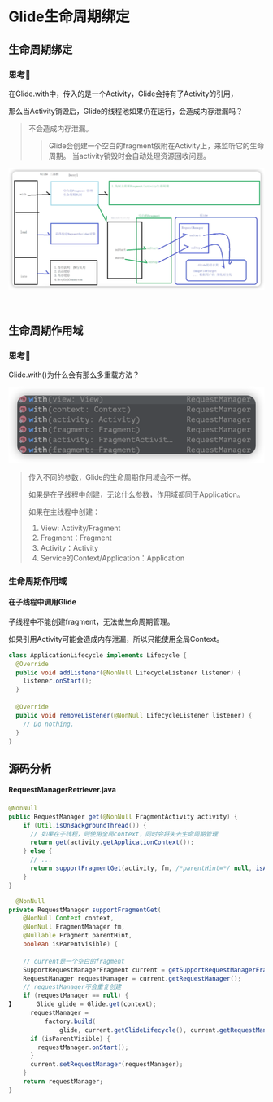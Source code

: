 # Glide生命周期绑定

## 生命周期绑定

### 思考🤔
在Glide.with中，传入的是一个Activity，Glide会持有了Activity的引用，

那么当Activity销毁后，Glide的线程池如果仍在运行，会造成内存泄漏吗？

> 不会造成内存泄漏。
> 
> >Glide会创建一个空白的fragment依附在Activity上，来监听它的生命周期。
> >当activity销毁时会自动处理资源回收问题。

![](img/ca843e4f.png)

<br>

## 生命周期作用域

### 思考🤔
Glide.with()为什么会有那么多重载方法？

![](img/d51c54a7.png)

> 传入不同的参数，Glide的生命周期作用域会不一样。
> 
> 如果是在子线程中创建，无论什么参数，作用域都同于Application。
> 
> 如果在主线程中创建：
> 
> 1. View: Activity/Fragment
> 2. Fragment：Fragment
> 3. Activity：Activity
> 4. Service的Context/Application：Application

### 生命周期作用域

#### 在子线程中调用Glide
子线程中不能创建fragment，无法做生命周期管理。

如果引用Activity可能会造成内存泄漏，所以只能使用全局Context。

``` java
class ApplicationLifecycle implements Lifecycle {
  @Override
  public void addListener(@NonNull LifecycleListener listener) {
    listener.onStart();
  }

  @Override
  public void removeListener(@NonNull LifecycleListener listener) {
    // Do nothing.
  }
}
```

## 源码分析

#### RequestManagerRetriever.java
``` java
@NonNull
public RequestManager get(@NonNull FragmentActivity activity) {
    if (Util.isOnBackgroundThread()) {
      // 如果在子线程，则使用全局context，同时会将失去生命周期管理
      return get(activity.getApplicationContext());
    } else {
      // ...
      return supportFragmentGet(activity, fm, /*parentHint=*/ null, isActivityVisible(activity));
    }
}
```

``` java
  @NonNull
private RequestManager supportFragmentGet(
    @NonNull Context context,
    @NonNull FragmentManager fm,
    @Nullable Fragment parentHint,
    boolean isParentVisible) {
      
    // current是一个空白的fragment 
    SupportRequestManagerFragment current = getSupportRequestManagerFragment(fm, parentHint);
    RequestManager requestManager = current.getRequestManager();
    // requestManager不会重复创建
    if (requestManager == null) {
】      Glide glide = Glide.get(context);
      requestManager =
          factory.build(
              glide, current.getGlideLifecycle(), current.getRequestManagerTreeNode(), context);
      if (isParentVisible) {
        requestManager.onStart();
      }
      current.setRequestManager(requestManager);
    }
    return requestManager;
}
```